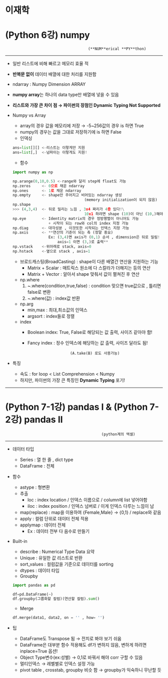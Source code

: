 # 이재학

# (Python 6강) numpy

                                         (**NUM**erical **PY**thon)

---

- 일반 리스트에 비해 빠르고 메모리 효율 적
- **반복문 없이** 데이터 배열에 대한 처리를 지원함
- ndarray : Numpy Dimension ARRAY
- **numpy array**는 하나의 data type만 배열에 넣을 수 있음
- **리스트와 가장 큰 차이 점 → 파이썬의 장점인 Dynamic Typing Not Supported**
- Numpy vs Array
    - array의 경우 값을 메모리에 저장 → -5~256값의 경우 is 하면 True
    - numpy의 경우는 값을 그대로 저장하기에 is 하면 False
    - 인덱싱
    
    ```python
    ans=list[][] <-리스트는 이렇게만 지원
    ans=list[,]  <-넘파이는 이렇게도 지원!
    ```
    
    - 함수
    
    ```python
    import numpy as np
    
    np.arange(0,10,0.5) <-range와 달리 step에 float도 가능
    np.zeros     <- 0으로 채운 ndarray
    np.ones      <- 1로 채운 ndarray
    np.empty     <- shape만 주어지고 비어있는 ndarray 생성 
    								(memory initialization이 되지 않음)
    np.shape 
    >>> (4,3,4)  <- 뒤로 밀리는 느낌 , 3x4 짜리가 4층 있다!\
    								10x1 하려면 shape (10)이 아닌 (10,)해야 함
    np.eye       <- Identity matrix의 경우 정방행렬이 아니어도 가능
                    + 시작이 되는 row와 col의 index 지정 가능
    np.diag      <- 대각성분 , 이것또한 시작되는 인덱스 지정 가능
    np.axis      <- **연산의 기준이 되는 축 (정말 중요)
                    Ex: (3,4)면 axis가 (0,1) 순서 , dimension은 뒤로 밀림!
                        axis=1 이면 (3,)로 출력**
    np.vstack    <-위아래로 stack, axis=0
    np.hstack    <-옆으로 stack , axis=1
    ```
    
    - 브로드캐스팅(BroadCasting) : shape이 다른 배열간 연산을 지원하는 기능
        - Matrix + Scalar : 매트릭스 원소에 다 스칼라가 더해지는 등의 연산
        - Matrix + Vector : 알아서 shape 맞춰서 값이 펼쳐진 후 연산
    - np.where
        1. ~.where(condition,true,false) : condition 맞으면 true값으로 , 틀리면 false로 변환
        2. ~.where(값) : index값 반환
    - np.arg
        - min,max : 최대,최소값의 인덱스
        - argsort : index들로 정렬
    - index
        - Boolean index: True, False로 해당되는 값 출력, 사이즈 같아야 함!
        - Fancy index : 정수 인덱스에 해당하는 값 출력, 사이즈 달라도 됨!
            
                                 (A.take(B) 로도 사용가능)
            
- 특징
    - 속도 : for loop < List Comprehension < Numpy
    - 하지만, 파이썬의 가장 큰 특징인 **Dynamic Typing** 포기!

---

# (Python 7-1강) pandas I & (Python 7-2강) pandas II

                                               (python계의 엑셀)

---

- 데이터 타입
    - Series : 열 한 줄 , dict type
    - DataFrame : 전체
- 함수
    - astype : 형변환
    - 추출
        - loc : index location / 인덱스 이름으로 / column에 list 넣어야함
        - iloc : index position / 인덱스 넘버로 / 이게 인덱스 다루는 느낌이 남
    - map(replace) : map을 이용하여 {Female,Male} → {0,1} / replace와 같음
    - apply : 컬럼 단위로 데이터 전체 적용
    - applymap : 데이터 전체
        - Ex : 데이터 전부 다 음수로 만들기
- Built-in
    - describe : Numerical Type Data 요약
    - Unique : 유일한 값 리스트로 반환
    - sort_values : 컬럼값을 기준으로 데이터를 sorting
    - dtypes : 데이터 타입
    - Groupby
    
    ```python
    import pandas as pd
    
    df=pd.DataFrame(~)
    df.groupby(그룹화할 칼럼)(연산할 칼럼).sum()
    ```
    
    - Merge
    
    ```python
    df.merge(data1, data2, on = '' , how= '')
    ```
    
- 팁
    - DataFrame도 Transpose 됨 → 전치로 봐야 보기 쉬움
    - DataFrame은 대부분 함수 적용해도 df가 변하지 않음, 변하게 하려면 inplace=True 옵션!
    - Object Type변수(ex:성별) → 0,1로 바꿔서 해야 corr 구할 수 있음
    - 멀티인덱스 → 레벨별로 인덱스 설정 가능
    - pivot table , crosstab, groupby 비슷 함 → groupby가 익숙하니 무난할 듯